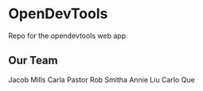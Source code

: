 # OpenDevTools
Repo for the opendevtools web app

## Our Team
Jacob Mills
Carla Pastor
Rob Smitha
Annie Liu
Carlo Que